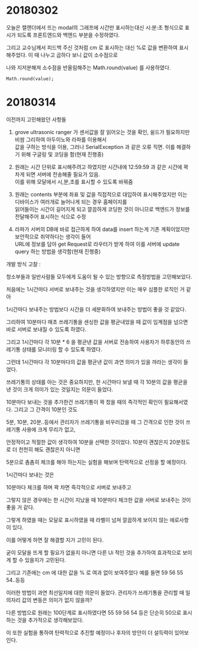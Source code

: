 # 20180302

오늘은 캘랜더에서 뜨는 modal의 그래프에 시간만 표시하는대신 시:분:초 형식으로 표시가 되도록 프론트엔드와 백엔드 부분을 수정하였다.<br>

그리고 교수님께서 피드백 주신 것처럼 cm 로 표시하는 대신 %로 값을 변환하여 표시해주었다. 이 때 나누고 곱하다 보니 값이 소수점으로<br>

나와 지저분해져 소수점을 반올림해주는 Math.round(value) 를 사용하였다.<br>

```
Math.round(value);
```
# 20180314

이전까지 고민해왔던 사항들<br>

1. grove ultrasonic ranger 가 센서값을 잘 읽어오는 것을 확인, 쉴드가 필요하지만 비쌈 그리하여 아두이노와 라파를 이용해서<br>
값을 구하는 방식을 이용, 그러나 SerialException 과 같은 오류 직면. 이를 해결하기 위해 구글링 및 코딩을 함(현재 진행중)<br>

2. 원래는 시간 단위로 표시해주려고 하였지만 시간내에 12:59:59 과 같은 시간에 꽉 차게 되면 서버에 전송해줄 필요가 있음.<br>
이를 위해 모달에서 시,분,초를 표시할 수 있도록 바꿔줌<br>

3. 원래는 contents 부분에 좌표 및 값을 직접적으로 대입하여 표시해주었지만 이는 디바이스가 여러개로 늘어나게 되는 경우 홈페이지를<br>
읽어들이는 시간이 길어지게 되고 깔끔하게 코딩한 것이 아니므로 백엔드가 정보를 전달해주어 표시하는 식으로 수정<br>

4. 라파가 서버의 DB에 바로 접근하게 하여 data를 insert 하는게 기존 계획이었지만 보안적으로 취약하다는 생각이 들어<br>
URL에 정보를 담아 get Request로 라우터가 받게 하여 이를 서버에 update query 하는 방법을 생각함(현재 진행중)<br>

개발 방식 고찰 :<br>

청소부들과 일반사람들 모두에게 도움이 될 수 있는 방향으로 측정방법을 고민해보았다.<br>

처음에는 1시간마다 서버로 보내주는 것을 생각하였지만 이는 매우 심플한 로직인 거 같아<br>

1시간마다 보내주는 방법보다 시간을 더 세분화하여 보내주는 방법이 좋을 것 같았다.<br>

그리하여 10분마다 매초 쓰레기통을 센싱한 값을 평균내었을 때 값이 임계점을 넘으면 바로 서버로 보내질 수 있도록 하였다.<br>

그리고 1시간마다 각 10분 * 6 을 평균낸 값을 서버로 전송하여 사용자가 하루동안의 쓰레기통 상태를 모니터링 할 수 있도록 하였다.<br>

그런데 1시간마다 각 10분마다의 값을 평균낸 값이 과연 의미가 있을 까라는 생각이 들었다.<br>

쓰레기통의 상태를 아는 것은 중요하지만, 한 시간마다 보낼 때 각 10분의 값을 평균을 낸 것이 크게 의미가 있는 것일지는 의문이 들었다.<br>

10분마다 보내는 것을 추가한건 쓰레기통이 꽉 찼을 때의 즉각적인 확인이 필요해서였다. 그리고 그 간격이 10분인 것도<br>

5분, 10분, 20분..등에서 관리자가 쓰레기통을 비우러갔을 때 그 간격으로 인한 것이 쓰레기통 사용에 크게 무리가 없고,<br>

안정적이고 적절한 값이 생각하여 10분을 선택한 것이었다. 10분이 괜찮은지 20분정도로 더 천천히 해도 괜찮은지 아니면<br>

5분으로 촘촘히 체크를 해야 하는지는 실험을 해보며 탄력적으로 선정을 할 예정이다.<br>

1시간마다 보내는 것은<br>

10분마다 체크를 하며 꽉 차면 즉각적으로 서버로 보내주고<br>

그렇지 않은 경우에는 한 시간이 지났을 때 10분마다 체크한 값을 서버로 보내주는 것이 좋을 거 같다.<br>

그렇게 하였을 때는 모달로 표시하였을 때 라벨이 넘쳐 깔끔하게 보이지 않는 에로사항이 있다.<br>

이를 어떻게 하면 잘 해결할 지가 고민이 된다.<br>

굳이 모달을 뜨게 할 필요가 없을지 아니면 다른 Ui 적인 것을 추가하여 효과적으로 보이게 할 수 있을지가 고민된다.<br>

그리고 기존에는 cm 에 대한 값을 % 로 여과 없이 보여주었다 예를 들면 59 56 55 54..등등<br>

이러한 방법이 과연 최선일지에 대한 의문이 들었다. 관리자가 쓰레기통을 관리할 때 일의자리 값의 변동은 의미가 없지 않을까?<br>

다른 방법으로 원래는 100단계로 표시하였다면 55 59 56 54 등은 단순히 50으로 표시하는 것을 추가적으로 생각해보았다.<br>

이 또한 실험을 통하여 탄력적으로 추진할 예정이나 후자의 방안이 더 설득력이 있어보인다.<br>
